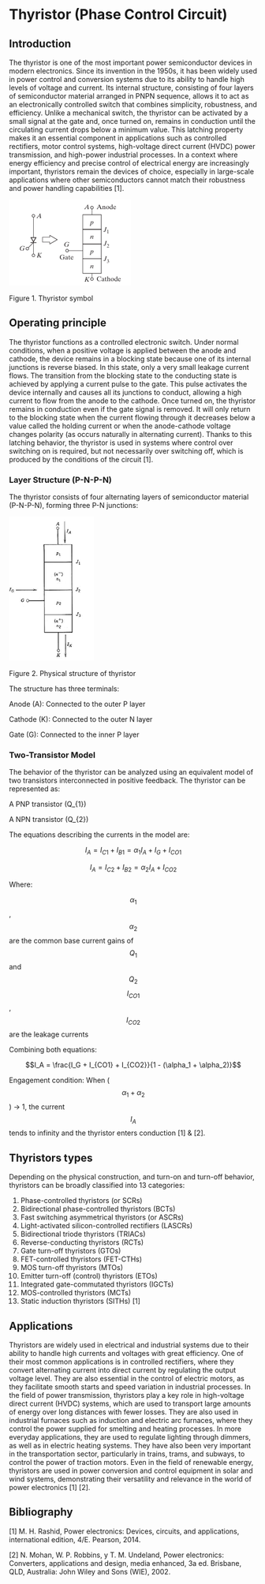 # Thyristor (Phase Control Circuit)
## Introduction
The thyristor is one of the most important power semiconductor devices in modern electronics. Since its invention in the 1950s, it has been widely used in power control and conversion systems due to its ability to handle high levels of voltage and current. Its internal structure, consisting of four layers of semiconductor material arranged in PNPN sequence, allows it to act as an electronically controlled switch that combines simplicity, robustness, and efficiency. Unlike a mechanical switch, the thyristor can be activated by a small signal at the gate and, once turned on, remains in conduction until the circulating current drops below a minimum value. This latching property makes it an essential component in applications such as controlled rectifiers, motor control systems, high-voltage direct current (HVDC) power transmission, and high-power industrial processes. In a context where energy efficiency and precise control of electrical energy are increasingly important, thyristors remain the devices of choice, especially in large-scale applications where other semiconductors cannot match their robustness and power handling capabilities [1].

![Thyristor symbol](https://github.com/Samuel-Gonzalez22/power_electronics-2025/blob/20534bac3b55afd2fb6d141468a6188bb384c86f/Module%204%20-%20Thyristor%20(Phase%20Control%20Circuit)/Images/Thyristor%20symbol.png)

Figure 1. Thyristor symbol

## Operating principle
The thyristor functions as a controlled electronic switch. Under normal conditions, when a positive voltage is applied between the anode and cathode, the device remains in a blocking state because one of its internal junctions is reverse biased. In this state, only a very small leakage current flows. The transition from the blocking state to the conducting state is achieved by applying a current pulse to the gate. This pulse activates the device internally and causes all its junctions to conduct, allowing a high current to flow from the anode to the cathode. Once turned on, the thyristor remains in conduction even if the gate signal is removed. It will only return to the blocking state when the current flowing through it decreases below a value called the holding current or when the anode-cathode voltage changes polarity (as occurs naturally in alternating current). Thanks to this latching behavior, the thyristor is used in systems where control over switching on is required, but not necessarily over switching off, which is produced by the conditions of the circuit [1].
### Layer Structure (P-N-P-N)
The thyristor consists of four alternating layers of semiconductor material (P-N-P-N), forming three P-N junctions: 

![Physical structure of thyristor](https://github.com/Samuel-Gonzalez22/power_electronics-2025/blob/671fb5b4576a3b27cd0d6ca9a4f18593e470cd6b/Module%204%20-%20Thyristor%20(Phase%20Control%20Circuit)/Images/Physical%20structure%20of%20thyristor.png)

Figure 2. Physical structure of thyristor

The structure has three terminals:

Anode (A): Connected to the outer P layer

Cathode (K): Connected to the outer N layer

Gate (G): Connected to the inner P layer

### Two-Transistor Model
The behavior of the thyristor can be analyzed using an equivalent model of two transistors interconnected in positive feedback. The thyristor can be represented as:

A PNP transistor (Q_{1})

A NPN transistor (Q_{2})

The equations describing the currents in the model are:

$$I_A = I_{C1} + I_{B1} = \alpha_1 I_A + I_{G} + I_{CO1}$$

$$I_A = I_{C2} + I_{B2} = \alpha_2 I_A + I_{CO2}$$

Where:

$$\alpha_1$$, $$\alpha_2$$ are the common base current gains of $$Q_{1}$$ and $$Q_{2}$$
$$I_{CO1}$$, $$I_{CO2}$$ are the leakage currents

Combining both equations:

$$I_A = \frac{I_G + I_{CO1} + I_{CO2}}{1 - (\alpha_1 + \alpha_2)}$$

Engagement condition: When ($$\alpha_1 + \alpha_2$$) -> 1, the current $$I_{A}$$ tends to infinity and the thyristor enters conduction [1] & [2].

## Thyristors types
Depending on the physical construction, and turn-on	and	turn-off behavior, thyristors	can	be broadly classified into 13 categories:
1. Phase-controlled	thyristors (or SCRs)
2. Bidirectional phase-controlled thyristors (BCTs)
3. Fast	switching	asymmetrical thyristors (or	ASCRs)
4. Light-activated silicon-controlled rectifiers (LASCRs)
5. Bidirectional triode thyristors (TRIACs)
6. Reverse-conducting thyristors (RCTs)
7. Gate turn-off thyristors (GTOs)
8. FET-controlled	thyristors (FET-CTHs)
9. MOS turn-off thyristors (MTOs)
10. Emitter	turn-off (control) thyristors (ETOs)
11. Integrated gate-commutated thyristors (IGCTs)
12. MOS-controlled thyristors (MCTs)
13. Static induction thyristors (SITHs) [1]

## Applications
Thyristors are widely used in electrical and industrial systems due to their ability to handle high currents and voltages with great efficiency. One of their most common applications is in controlled rectifiers, where they convert alternating current into direct current by regulating the output voltage level. They are also essential in the control of electric motors, as they facilitate smooth starts and speed variation in industrial processes. In the field of power transmission, thyristors play a key role in high-voltage direct current (HVDC) systems, which are used to transport large amounts of energy over long distances with fewer losses. They are also used in industrial furnaces such as induction and electric arc furnaces, where they control the power supplied for smelting and heating processes. In more everyday applications, they are used to regulate lighting through dimmers, as well as in electric heating systems. They have also been very important in the transportation sector, particularly in trains, trams, and subways, to control the power of traction motors. Even in the field of renewable energy, thyristors are used in power conversion and control equipment in solar and wind systems, demonstrating their versatility and relevance in the world of power electronics [1] [2].

## Bibliography
[1] M. H. Rashid, Power electronics: Devices, circuits, and applications, international edition, 4/E. Pearson, 2014.

[2] N. Mohan, W. P. Robbins, y T. M. Undeland, Power electronics: Converters, applications and design, media enhanced, 3a ed. Brisbane, QLD, Australia: John Wiley and Sons (WIE), 2002.
